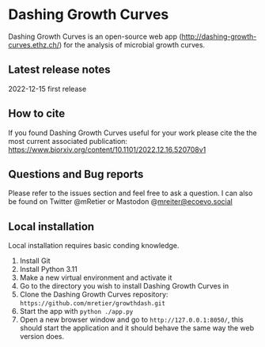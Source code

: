 # Dashing Growth Curves
Dashing Growth Curves is an open-source web app (http://dashing-growth-curves.ethz.ch/) for the analysis of microbial growth curves.
## Latest release notes
2022-12-15 first release
## How to cite
If you found Dashing Growth Curves useful for your work please cite the the most current associated publication: https://www.biorxiv.org/content/10.1101/2022.12.16.520708v1
## Questions and Bug reports
Please refer to the issues section and feel free to ask a question.
I can also be found on Twitter @mRetier or Mastodon @mreiter@ecoevo.social
## Local installation
Local installation requires basic conding knowledge.
1. Install Git
2. Install Python 3.11
3. Make a new virtual environment and activate it
4. Go to the directory you wish to install Dashing Growth Curves in
5. Clone the Dashing Growth Curves repository: `https://github.com/mretier/growthdash.git`
6. Start the app with `python ./app.py`
7. Open a new browser window and go to `http://127.0.0.1:8050/`, this should start the application and it should behave the same way the web version does.